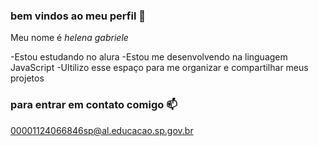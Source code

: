### bem vindos ao meu perfil 🖤

Meu nome é _helena_ _gabriele_

-Estou estudando no alura
-Estou me desenvolvendo na linguagem JavaScript
-Ultilizo esse espaço para me organizar e compartilhar meus projetos

### para entrar em contato comigo 📫

00001124066846sp@al.educacao.sp.gov.br
